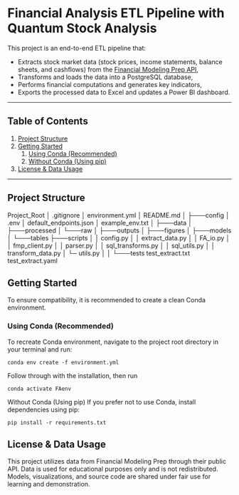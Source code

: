 # Financial Analysis ETL Pipeline with Quantum Stock Analysis

This project is an end-to-end ETL pipeline that:

- Extracts stock market data (stock prices, income statements, balance sheets, and cashflows) from the [Financial Modeling Prep API](https://site.financialmodelingprep.com/),
- Transforms and loads the data into a PostgreSQL database,
- Performs financial computations and generates key indicators,
- Exports the processed data to Excel and updates a Power BI dashboard.

---

## Table of Contents

1. [Project Structure](#project-structure)  
2. [Getting Started](#getting-started)  
    1. [Using Conda (Recommended)](#using-conda-recommended)  
    2. [Without Conda (Using pip)](#without-conda-using-pip)  
3. [License & Data Usage](#license--data-usage)  

---

## Project Structure

Project_Root
│   .gitignore
│   environment.yml
│   README.md
│
├───config
│       .env
│       default_endpoints.json
│       example_env.txt
│
├───data
│   ├───processed
│   └───raw
│
├───outputs
│   ├───figures
│   ├───models
│   └───tables
├───scripts
│   │   config.py
│   │   extract_data.py
│   │   FA_io.py
│   │   fmp_client.py
│   │   parser.py
│   │   sql_transforms.py
│   │   sql_utils.py
│   │   transform_data.py
│   └─ utils.py
│
│
└───tests
        test_extract.txt
        test_extract.yaml

## Getting Started
To ensure compatibility, it is recommended to create a clean Conda environment.


### Using Conda (Recommended)
To recreate Conda environment, navigate to the project root directory in your terminal and run:

```
conda env create -f environment.yml
```

Follow through with the installation, then run

```
conda activate FAenv
```

Without Conda (Using pip)
If you prefer not to use Conda, install dependencies using pip:

```
pip install -r requirements.txt
```

## License & Data Usage
This project utilizes data from Financial Modeling Prep through their public API. Data is used for educational purposes only and is not redistributed. Models, visualizations, and source code are shared under fair use for learning and demonstration.
